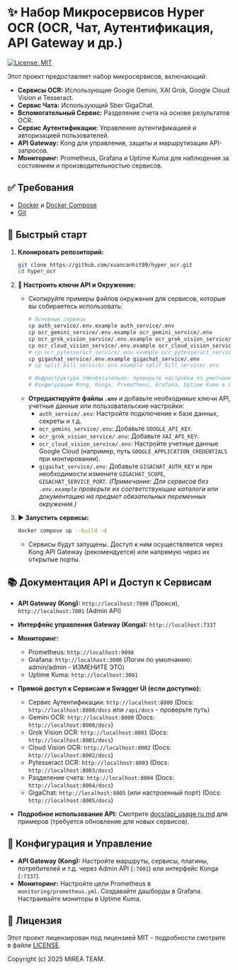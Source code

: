 # ✨ Набор Микросервисов Hyper OCR (OCR, Чат, Аутентификация, API Gateway и др.)

[![License: MIT](https://img.shields.io/badge/License-MIT-yellow.svg)](https://opensource.org/licenses/MIT)

Этот проект предоставляет набор микросервисов, включающий:
*   **Сервисы OCR:** Использующие Google Gemini, XAI Grok, Google Cloud Vision и Tesseract.
*   **Сервис Чата:** Использующий Sber GigaChat.
*   **Вспомогательный Сервис:** Разделение счета на основе результатов OCR.
*   **Сервис Аутентификации:** Управление аутентификацией и авторизацией пользователей.
*   **API Gateway:** Kong для управления, защиты и маршрутизации API-запросов.
*   **Мониторинг:** Prometheus, Grafana и Uptime Kuma для наблюдения за состоянием и производительностью сервисов.

## ✅ Требования

*   [Docker](https://docs.docker.com/get-docker/) и [Docker Compose](https://docs.docker.com/compose/install/)
*   [Git](https://git-scm.com/downloads)

## 🚀 Быстрый старт

1.  **Клонировать репозиторий:**
    ```bash
    git clone https://github.com/xuancanhit99/hyper_ocr.git
    cd hyper_ocr
    ```

2.  **🔑 Настроить ключи API и Окружение:**
    *   Скопируйте примеры файлов окружения для сервисов, которые вы собираетесь использовать:
        ```bash
        # Основные сервисы
        cp auth_service/.env.example auth_service/.env
        cp ocr_gemini_service/.env.example ocr_gemini_service/.env
        cp ocr_grok_vision_service/.env.example ocr_grok_vision_service/.env
        cp ocr_cloud_vision_service/.env.example ocr_cloud_vision_service/.env
        # cp ocr_pytesseract_service/.env.example ocr_pytesseract_service/.env # .env.example не найден, проверьте требования сервиса
        cp gigachat_service/.env.example gigachat_service/.env
        # cp split_bill_service/.env.example split_bill_service/.env       # .env.example не найден, проверьте требования сервиса

        # Инфраструктура (Необязательно: проверьте настройки по умолчанию в compose.yaml)
        # Конфигурации Kong, Konga, Prometheus, Grafana, Uptime Kuma в основном находятся в compose.yaml или специальных файлах конфигурации (например, monitoring/prometheus.yml)
        ```
    *   **Отредактируйте файлы `.env`** и добавьте необходимые ключи API, учетные данные или пользовательские настройки:
        *   `auth_service/.env`: Настройте подключение к базе данных, секреты и т.д.
        *   `ocr_gemini_service/.env`: Добавьте `GOOGLE_API_KEY`.
        *   `ocr_grok_vision_service/.env`: Добавьте `XAI_API_KEY`.
        *   `ocr_cloud_vision_service/.env`: Настройте учетные данные Google Cloud (например, путь `GOOGLE_APPLICATION_CREDENTIALS` при монтировании).
        *   `gigachat_service/.env`: Добавьте `GIGACHAT_AUTH_KEY` и при необходимости измените `GIGACHAT_SCOPE`, `GIGACHAT_SERVICE_PORT`.
    *(Примечание: Для сервисов без `.env.example` проверьте их соответствующие каталоги или документацию на предмет обязательных переменных окружения.)*

3.  **▶️ Запустить сервисы:**
    ```bash
    docker compose up --build -d
    ```
    *   Сервисы будут запущены. Доступ к ним осуществляется через Kong API Gateway (рекомендуется) или напрямую через их открытые порты.

## 📚 Документация API и Доступ к Сервисам

*   **API Gateway (Kong):** `http://localhost:7000` (Прокси), `http://localhost:7001` (Admin API)
*   **Интерфейс управления Gateway (Konga):** `http://localhost:7337`
*   **Мониторинг:**
    *   Prometheus: `http://localhost:9090`
    *   Grafana: `http://localhost:3000` (Логин по умолчанию: admin/admin - ИЗМЕНИТЕ ЭТО)
    *   Uptime Kuma: `http://localhost:3001`
*   **Прямой доступ к Сервисам и Swagger UI (если доступно):**
    *   Сервис Аутентификации: `http://localhost:8800` (Docs: `http://localhost:8800/docs` или `/api/docs` - проверьте путь)
    *   Gemini OCR: `http://localhost:8000` (Docs: `http://localhost:8000/docs`)
    *   Grok Vision OCR: `http://localhost:8001` (Docs: `http://localhost:8001/docs`)
    *   Cloud Vision OCR: `http://localhost:8002` (Docs: `http://localhost:8002/docs`)
    *   Pytesseract OCR: `http://localhost:8003` (Docs: `http://localhost:8003/docs`)
    *   Разделение счета: `http://localhost:8004` (Docs: `http://localhost:8004/docs`)
    *   GigaChat: `http://localhost:8005` (или настроенный порт) (Docs: `http://localhost:8005/docs`)

*   **Подробное использование API:** Смотрите [docs/api_usage.ru.md](docs/api_usage.ru.md) для примеров (требуется обновление для новых сервисов).

## 🔧 Конфигурация и Управление

*   **API Gateway (Kong):** Настройте маршруты, сервисы, плагины, потребителей и т.д. через Admin API (`:7001`) или интерфейс Konga (`:7337`).
*   **Мониторинг:** Настройте цели Prometheus в `monitoring/prometheus.yml`. Создавайте дашборды в Grafana. Настраивайте мониторы в Uptime Kuma.

## 📜 Лицензия

Этот проект лицензирован под лицензией MIT - подробности смотрите в файле [LICENSE](LICENSE).

Copyright (c) 2025 MIREA TEAM.